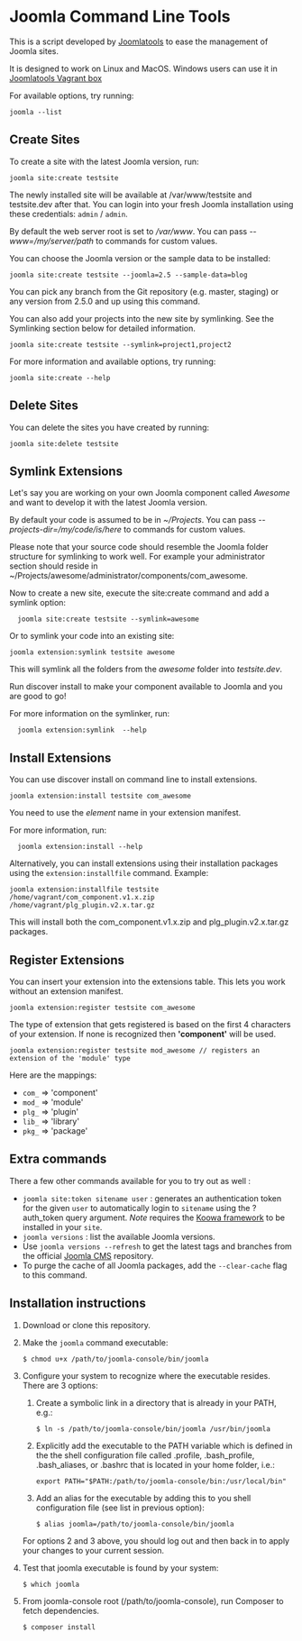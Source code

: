 Joomla Command Line Tools
=========================

This is a script developed by [Joomlatools](http://joomlatools.com) to ease the management of Joomla sites.

It is designed to work on Linux and MacOS. Windows users can use it in [Joomlatools Vagrant box](https://github.com/joomlatools/joomla-vagrant)

For available options, try running:

    joomla --list

Create Sites
------------

To create a site with the latest Joomla version, run:

    joomla site:create testsite

The newly installed site will be available at /var/www/testsite and testsite.dev after that. You can login into your fresh Joomla installation using these credentials: `admin` / `admin`.

By default the web server root is set to _/var/www_. You can pass _--www=/my/server/path_ to commands for custom values.

You can choose the Joomla version or the sample data to be installed:

    joomla site:create testsite --joomla=2.5 --sample-data=blog

You can pick any branch from the Git repository (e.g. master, staging) or any version from 2.5.0 and up using this command.

You can also add your projects into the new site by symlinking. See the Symlinking section below for detailed information.

    joomla site:create testsite --symlink=project1,project2

For more information and available options, try running:

    joomla site:create --help

Delete Sites
------------

You can delete the sites you have created by running:

    joomla site:delete testsite

Symlink Extensions
------------------

Let's say you are working on your own Joomla component called _Awesome_ and want to develop it with the latest Joomla version.

By default your code is assumed to be in _~/Projects_. You can pass _--projects-dir=/my/code/is/here_ to commands for custom values.

Please note that your source code should resemble the Joomla folder structure for symlinking to work well. For example your administrator section should reside in ~/Projects/awesome/administrator/components/com_awesome.

Now to create a new site, execute the site:create command and add a symlink option:

	  joomla site:create testsite --symlink=awesome

Or to symlink your code into an existing site:

    joomla extension:symlink testsite awesome

This will symlink all the folders from the _awesome_ folder into _testsite.dev_.

Run discover install to make your component available to Joomla and you are good to go!

For more information on the symlinker, run:

	  joomla extension:symlink  --help

Install Extensions
------------------
You can use discover install on command line to install extensions.

    joomla extension:install testsite com_awesome

You need to use the _element_ name in your extension manifest.

For more information, run:

	  joomla extension:install --help
	  
Alternatively, you can install extensions using their installation packages using the `extension:installfile` command. Example:

    joomla extension:installfile testsite /home/vagrant/com_component.v1.x.zip /home/vagrant/plg_plugin.v2.x.tar.gz
    
This will install both the com_component.v1.x.zip and plg_plugin.v2.x.tar.gz packages.

Register Extensions
------------------

You can insert your extension into the extensions table. This lets you work without an extension manifest.

    joomla extension:register testsite com_awesome

The type of extension that gets registered is based on the first 4 characters of your extension. If none is recognized then **'component'**
will be used.

    joomla extension:register testsite mod_awesome // registers an extension of the 'module' type

Here are the mappings:

* `com_` => 'component'
* `mod_` => 'module'
* `plg_` => 'plugin'
* `lib_` => 'library'
* `pkg_` => 'package'

Extra commands
------------

There a few other commands available for you to try out as well :

* `joomla site:token sitename user` : generates an authentication token for the given `user` to automatically login to `sitename` using the ?auth_token query argument. *Note* requires the [Koowa framework](https://github.com/joomlatools/koowa) to be installed in your `site`.
* `joomla versions` : list the available Joomla versions. 
 * Use `joomla versions --refresh` to get the latest tags and branches from the official [Joomla CMS](https://github.com/joomla/joomla-cms) repository.
 * To purge the cache of all Joomla packages, add the `--clear-cache` flag to this command.

Installation instructions
-------------------------
1. Download or clone this repository.

1. Make the `joomla` command executable:

    `$ chmod u+x /path/to/joomla-console/bin/joomla`

1. Configure your system to recognize where the executable resides. There are 3 options:
    1. Create a symbolic link in a directory that is already in your PATH, e.g.:

        `$ ln -s /path/to/joomla-console/bin/joomla /usr/bin/joomla`

    1. Explicitly add the executable to the PATH variable which is defined in the the shell configuration file called .profile, .bash_profile, .bash_aliases, or .bashrc that is located in your home folder, i.e.:

        `export PATH="$PATH:/path/to/joomla-console/bin:/usr/local/bin"`

    1. Add an alias for the executable by adding this to you shell configuration file (see list in previous option):

        `$ alias joomla=/path/to/joomla-console/bin/joomla`

    For options 2 and 3 above, you should log out and then back in to apply your changes to your current session.

1. Test that joomla executable is found by your system:

    `$ which joomla`

1. From joomla-console root (/path/to/joomla-console), run Composer to fetch dependencies.

    `$ composer install`

